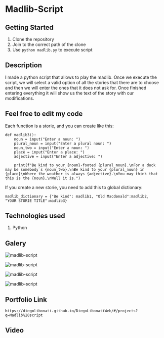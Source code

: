 # Madlib-Script

## Getting Started

1. Clone the repository
2. Join to the correct path of the clone
3. Use `python madlib.py` to execute script

## Description

I made a python script that allows to play the madlib. Once we execute the script, we will select a valid option of all the stories that there are to choose and then we will enter the ones that it does not ask for. Once finished entering everything it will show us the text of the story with our modifications.

## Feel free to edit my code

Each function is a storie, and you can create like this:

```
def madlib3():
    noun = input("Enter a noun: ")
    plural_noun = input("Enter a plural noun: ")
    noun_two = input("Enter a noun: ")
    place = input("Enter a place: ")
    adjective = input("Enter a adjective: ")

    print(f"Be kind to your {noun}-footed {plural_noun}.\nFor a duck may be somebody`s {noun_two},\nBe kind to your {plural_noun} in {place}\nWhere the weather is always {adjective}.\nYou may think that this is the {noun},\nWell it is.")
```

If you create a new storie, you need to add this to global dictionary:

```
madlib_dictionary = {"Be kind": madlib1, "Old Macdonald":madlib2, "YOUR STORIE TITLE":madlib3}
```

## Technologies used

1. Python

## Galery

![madlib-script](https://raw.githubusercontent.com/DiegoLibonati/DiegoLibonatiWeb/main/data/projects/Python/Imagenes/madlib-0.jpg)

![madlib-script](https://raw.githubusercontent.com/DiegoLibonati/DiegoLibonatiWeb/main/data/projects/Python/Imagenes/madlib-1.jpg)

![madlib-script](https://raw.githubusercontent.com/DiegoLibonati/DiegoLibonatiWeb/main/data/projects/Python/Imagenes/madlib-2.jpg)

![madlib-script](https://raw.githubusercontent.com/DiegoLibonati/DiegoLibonatiWeb/main/data/projects/Python/Imagenes/madlib-3.jpg)

## Portfolio Link

`https://diegolibonati.github.io/DiegoLibonatiWeb/#/projects?q=Madlib%20script`

## Video
